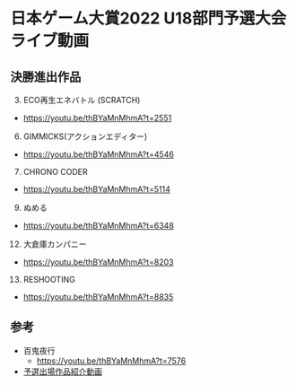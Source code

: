 # 日本ゲーム大賞2022 U18部門予選大会ライブ動画

## 決勝進出作品

3. ECO再生エネバトル (SCRATCH)
  - https://youtu.be/thBYaMnMhmA?t=2551
6. GIMMICKS(アクションエディター)
  - https://youtu.be/thBYaMnMhmA?t=4546
7. CHRONO CODER
  - https://youtu.be/thBYaMnMhmA?t=5114
9. ぬめる
  - https://youtu.be/thBYaMnMhmA?t=6348
12. 大倉庫カンパニー
  - https://youtu.be/thBYaMnMhmA?t=8203
13. RESHOOTING
  - https://youtu.be/thBYaMnMhmA?t=8835

## 参考
- 百鬼夜行
  - https://youtu.be/thBYaMnMhmA?t=7576
- [予選出場作品紹介動画](https://u18.awards.cesa.or.jp/qualifying2022/)
